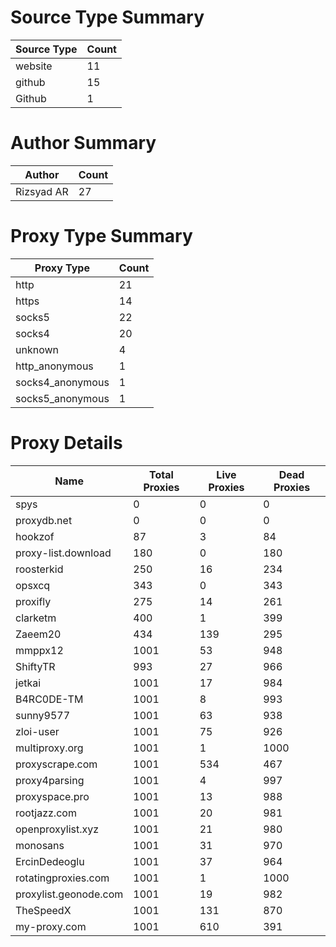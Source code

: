 # Source Type Summary

| Source Type | Count |
|-------------|-------|
| website | 11 |
| github | 15 |
| Github | 1 |


# Author Summary

| Author | Count |
|--------|-------|
| Rizsyad AR | 27 |


# Proxy Type Summary

| Proxy Type | Count |
|------------|-------|
| http | 21 |
| https | 14 |
| socks5 | 22 |
| socks4 | 20 |
| unknown | 4 |
| http_anonymous | 1 |
| socks4_anonymous | 1 |
| socks5_anonymous | 1 |


# Proxy Details

| Name | Total Proxies | Live Proxies | Dead Proxies |
|------|---------------|--------------|---------------|
| spys | 0 | 0 | 0 |
| proxydb.net | 0 | 0 | 0 |
| hookzof | 87 | 3 | 84 |
| proxy-list.download | 180 | 0 | 180 |
| roosterkid | 250 | 16 | 234 |
| opsxcq | 343 | 0 | 343 |
| proxifly | 275 | 14 | 261 |
| clarketm | 400 | 1 | 399 |
| Zaeem20 | 434 | 139 | 295 |
| mmppx12 | 1001 | 53 | 948 |
| ShiftyTR | 993 | 27 | 966 |
| jetkai | 1001 | 17 | 984 |
| B4RC0DE-TM | 1001 | 8 | 993 |
| sunny9577 | 1001 | 63 | 938 |
| zloi-user | 1001 | 75 | 926 |
| multiproxy.org | 1001 | 1 | 1000 |
| proxyscrape.com | 1001 | 534 | 467 |
| proxy4parsing | 1001 | 4 | 997 |
| proxyspace.pro | 1001 | 13 | 988 |
| rootjazz.com | 1001 | 20 | 981 |
| openproxylist.xyz | 1001 | 21 | 980 |
| monosans | 1001 | 31 | 970 |
| ErcinDedeoglu | 1001 | 37 | 964 |
| rotatingproxies.com | 1001 | 1 | 1000 |
| proxylist.geonode.com | 1001 | 19 | 982 |
| TheSpeedX | 1001 | 131 | 870 |
| my-proxy.com | 1001 | 610 | 391 |
